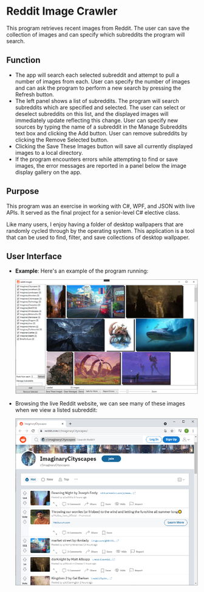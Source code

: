 # Reddit Image Crawler
This program retrieves recent images from Reddit. The user can save the collection of images and can specify which subreddits the program will search.
  
## Function

* The app will search each selected subreddit and attempt to pull a number of images from each. User can specify the number of images and can ask the program to perform a new search by pressing the Refresh button.
* The left panel shows a list of subreddits. The program will search subreddits which are specified and selected. The user can select or deselect subreddits on this list, and the displayed images will immediately update reflecting this change. User can specify new sources by typing the name of a subreddit in the Manage Subreddits text box and clicking the Add button. User can remove subreddits by clicking the Remove Selected button.
* Clicking the Save These Images button will save all currently displayed images to a local directory.
* If the program encounters errors while attempting to find or save images, the error messages are reported in a panel below the image display gallery on the app.

## Purpose

This program was an exercise in working with C#, WPF, and JSON with live APIs. It served as the final project for a senior-level C# elective class.

Like many users, I enjoy having a folder of desktop wallpapers that are randomly cycled through by the operating system. This application is a tool that can be used to find, filter, and save collections of desktop wallpaper.

## User Interface

- **Example**: Here's an example of the program running:

  ![Program Example Image](/doc/redditapppic.png)
  
- Browsing the live Reddit website, we can see many of these images when we view a listed subreddit:

  ![Reddit website screenshot](/doc/livesubredditpic.png)
